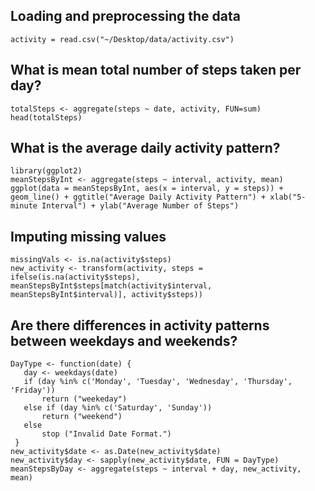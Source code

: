 
## Loading and preprocessing the data
```{r, echo=TRUE}
activity = read.csv("~/Desktop/data/activity.csv")
```
## What is mean total number of steps taken per day?
```{r}
totalSteps <- aggregate(steps ~ date, activity, FUN=sum)
head(totalSteps)
```
## What is the average daily activity pattern?
```{r, echo=TRUE}
library(ggplot2)
meanStepsByInt <- aggregate(steps ~ interval, activity, mean)
ggplot(data = meanStepsByInt, aes(x = interval, y = steps)) + geom_line() + ggtitle("Average Daily Activity Pattern") + xlab("5-minute Interval") + ylab("Average Number of Steps") 
```

## Imputing missing values
```{r}
missingVals <- is.na(activity$steps)
new_activity <- transform(activity, steps = ifelse(is.na(activity$steps), meanStepsByInt$steps[match(activity$interval, meanStepsByInt$interval)], activity$steps)) 
```
## Are there differences in activity patterns between weekdays and weekends?
```{r}
DayType <- function(date) {
   day <- weekdays(date)
   if (day %in% c('Monday', 'Tuesday', 'Wednesday', 'Thursday', 'Friday'))
       return ("weekeday")
   else if (day %in% c('Saturday', 'Sunday'))
       return ("weekend")
   else
       stop ("Invalid Date Format.")
 }
new_activity$date <- as.Date(new_activity$date)
new_activity$day <- sapply(new_activity$date, FUN = DayType)
meanStepsByDay <- aggregate(steps ~ interval + day, new_activity, mean) 

```
